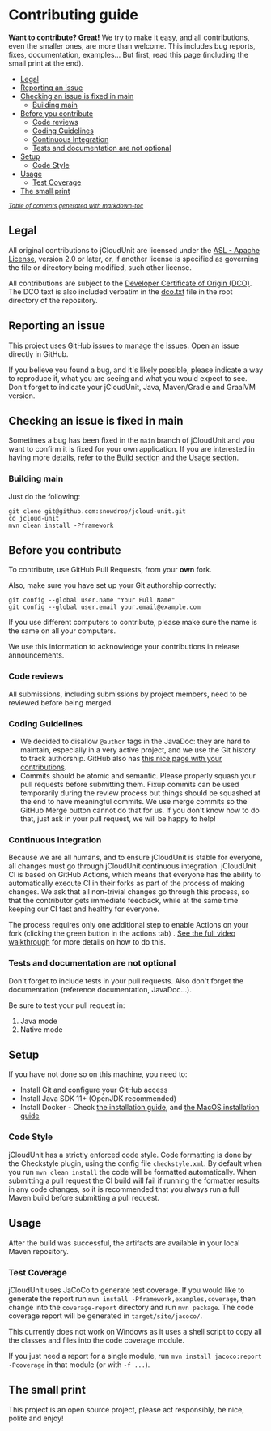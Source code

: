 # Contributing guide

**Want to contribute? Great!**
We try to make it easy, and all contributions, even the smaller ones, are more than welcome. This includes bug reports, fixes,
documentation, examples... But first, read this page (including the small print at the end).

* [Legal](#legal)
* [Reporting an issue](#reporting-an-issue)
* [Checking an issue is fixed in main](#checking-an-issue-is-fixed-in-main)
    + [Building main](#building-main)
* [Before you contribute](#before-you-contribute)
    + [Code reviews](#code-reviews)
    + [Coding Guidelines](#coding-guidelines)
    + [Continuous Integration](#continuous-integration)
    + [Tests and documentation are not optional](#tests-and-documentation-are-not-optional)
* [Setup](#setup)
    + [Code Style](#code-style)
* [Usage](#usage)
    + [Test Coverage](#test-coverage)
* [The small print](#the-small-print)

<small><i><a href='http://ecotrust-canada.github.io/markdown-toc/'>Table of contents generated with markdown-toc</a></i></small>

## Legal

All original contributions to jCloudUnit are licensed under the
[ASL - Apache License](https://www.apache.org/licenses/LICENSE-2.0), version 2.0 or later, or, if another license is specified
as governing the file or directory being modified, such other license.

All contributions are subject to the [Developer Certificate of Origin (DCO)](https://developercertificate.org/). The DCO text is
also included verbatim in the [dco.txt](dco.txt) file in the root directory of the repository.

## Reporting an issue

This project uses GitHub issues to manage the issues. Open an issue directly in GitHub.

If you believe you found a bug, and it's likely possible, please indicate a way to reproduce it, what you are seeing and what
you would expect to see. Don't forget to indicate your jCloudUnit, Java, Maven/Gradle and GraalVM version.

## Checking an issue is fixed in main

Sometimes a bug has been fixed in the `main` branch of jCloudUnit and you want to confirm it is fixed for your own application.
If you are interested in having more details, refer to the [Build section](#build) and the [Usage section](#usage).

### Building main

Just do the following:

```
git clone git@github.com:snowdrop/jcloud-unit.git
cd jcloud-unit
mvn clean install -Pframework
```

## Before you contribute

To contribute, use GitHub Pull Requests, from your **own** fork.

Also, make sure you have set up your Git authorship correctly:

```
git config --global user.name "Your Full Name"
git config --global user.email your.email@example.com
```

If you use different computers to contribute, please make sure the name is the same on all your computers.

We use this information to acknowledge your contributions in release announcements.

### Code reviews

All submissions, including submissions by project members, need to be reviewed before being merged.

### Coding Guidelines

* We decided to disallow `@author` tags in the JavaDoc: they are hard to maintain, especially in a very active project, and we
  use the Git history to track authorship. GitHub also
  has [this nice page with your contributions](https://github.com/snowdrop/jcloud-unit/graphs/contributors).
* Commits should be atomic and semantic. Please properly squash your pull requests before submitting them. Fixup commits can be
  used temporarily during the review process but things should be squashed at the end to have meaningful commits. We use merge
  commits so the GitHub Merge button cannot do that for us. If you don't know how to do that, just ask in your pull request, we
  will be happy to help!

### Continuous Integration

Because we are all humans, and to ensure jCloudUnit is stable for everyone, all changes must go through jCloudUnit continuous
integration. jCloudUnit CI is based on GitHub Actions, which means that everyone has the ability to automatically execute CI in
their forks as part of the process of making changes. We ask that all non-trivial changes go through this process, so that the
contributor gets immediate feedback, while at the same time keeping our CI fast and healthy for everyone.

The process requires only one additional step to enable Actions on your fork (clicking the green button in the actions tab)
. [See the full video walkthrough](https://youtu.be/egqbx-Q-Cbg) for more details on how to do this.

### Tests and documentation are not optional

Don't forget to include tests in your pull requests. Also don't forget the documentation (reference documentation, JavaDoc...).

Be sure to test your pull request in:

1. Java mode
2. Native mode

## Setup

If you have not done so on this machine, you need to:

* Install Git and configure your GitHub access
* Install Java SDK 11+ (OpenJDK recommended)
* Install Docker - Check [the installation guide](https://docs.docker.com/install/),
  and [the MacOS installation guide](https://docs.docker.com/docker-for-mac/install/)

### Code Style

jCloudUnit has a strictly enforced code style. Code formatting is done by the Checkstyle plugin, using the config
file `checkstyle.xml`. By default when you run `mvn clean install` the code will be formatted automatically. When submitting a
pull request the CI build will fail if running the formatter results in any code changes, so it is recommended that you always
run a full Maven build before submitting a pull request.

## Usage

After the build was successful, the artifacts are available in your local Maven repository.

### Test Coverage

jCloudUnit uses JaCoCo to generate test coverage. If you would like to generate the report
run `mvn install -Pframework,examples,coverage`, then change into the `coverage-report` directory and run `mvn package`. The
code coverage report will be generated in
`target/site/jacoco/`.

This currently does not work on Windows as it uses a shell script to copy all the classes and files into the code coverage
module.

If you just need a report for a single module, run `mvn install jacoco:report -Pcoverage` in that module (or with `-f ...`).

## The small print

This project is an open source project, please act responsibly, be nice, polite and enjoy!